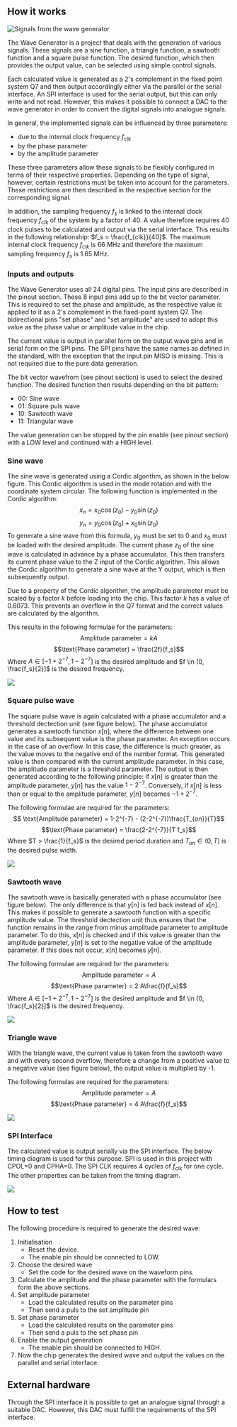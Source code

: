 <!---

This file is used to generate your project datasheet. Please fill in the information below and delete any unused
sections.

You can also include images in this folder and reference them in the markdown. Each image must be less than
512 kb in size, and the combined size of all images must be less than 1 MB.
-->

## How it works

![Signals from the wave generator](Signals.png)

The Wave Generator is a project that deals with the generation of various signals. These signals are a sine function, a triangle function, a sawtooth function and a square pulse function. The desired function, which then provides the output value, can be selected using simple control signals. 

Each calculated value is generated as a 2's complement in the fixed point system Q7 and then output accordingly either via the parallel or the serial interface. An SPI interface is used for the serial output, but this can only write and not read. However, this makes it possible to connect a DAC to the wave generator in order to convert the digital signals into analogue signals. 

In general, the implemented signals can be influenced by three parameters: 

- due to the internal clock frequency $f_{clk}$
- by the phase parameter
- by the amplitude parameter

These three parameters allow these signals to be flexibly configured in terms of their respective properties. Depending on the type of signal, however, certain restrictions must be taken into account for the parameters. These restrictions are then described in the respective section for the corresponding signal.  

In addition, the sampling frequency $f_{s}$ is linked to the internal clock frequency $f_{clk}$ of the system by a factor of 40. A value therefore requires 40 clock pulses to be calculated and output via the serial interface. This results in the following relationship: $f_s = \frac{f_{clk}}{40}$. The maximum internal clock frequency $f_{clk}$ is $66\text{ MHz}$ and therefore the maximum sampling frequency $f_{s}$ is $1.65 \text{ MHz}$.

### Inputs and outputs
The Wave Generator uses all 24 digital pins. The input pins are described in the pinout section. These 8 input pins add up to the bit vector parameter. This is required to set the phase and amplitude, as the respective value is applied to it as a 2's complement in the fixed-point system Q7. The bidirectional pins "set phase" and "set amplitude" are used to adopt this value as the phase value or amplitude value in the chip. 

The current value is output in parallel form on the output wave pins and in serial form on the SPI pins. The SPI pins have the same names as defined in the standard, with the exception that the input pin MISO is missing. This is not required due to the pure data generation.

The bit vector wavefrom (see pinout section) is used to select the desired function. The desired function then results depending on the bit pattern:

- 00: Sine wave 
- 01: Square puls wave
- 10: Sawtooth wave
- 11: Triangular wave

The value generation can be stopped by the pin enable (see pinout section) with a LOW level and continued with a HIGH level.

### Sine wave
The sine wave is generated using a Cordic algorithm, as shown in the below figure. This Cordic algorithm is used in the mode rotation and with the coordinate system circular. The following function is implemented in the Cordic algorithm:
$$x_n = x_0 \cos(z_0) - y_0 \sin(z_0)$$
$$y_n = y_0 \cos(z_0) + x_0 \sin(z_0)$$
To generate a sine wave from this formula, $y_0$ must be set to 0 and $x_0$ must be loaded with the desired amplitude. The current phase $z_0$ of the sine wave is calculated in advance by a phase accumulator. This then transfers its current phase value to the Z input of the Cordic algorithm. This allows the Cordic algorithm to generate a sine wave at the Y output, which is then subsequently output.

Due to a property of the Cordic algorithm, the amplitude parameter must be scaled by a factor $k$ before loading into the chip. This factor $k$ has a value of $0.6073$. This prevents an overflow in the Q7 format and the correct values are calculated by the algorithm.

This results in the following formulae for the parameters:
$$ \text{Amplitude parameter} = k A$$
$$\text{Phase parameter} = \frac{2f}{f_s}$$
Where $A \in [-1+2^{-7}, 1-2^{-7}]$ is the desired amplitude and $f \in (0, \frac{f_s}{2}]$ is the desired frequency.

![](Blockdia_sine.png)


### Square pulse wave
The square pulse wave is again calculated with a phase accumulator and a threshold dectection unit (see figure below). The phase accumulator generates a sawtooth function $x[n]$, where the difference between one value and its subsequent value is the phase parameter. An exception occurs in the case of an overflow. In this case, the difference is much greater, as the value moves to the negative end of the number format. This generated value is then compared with the current amplitude parameter. In this case, the amplitude parameter is a threshold parameter. The output is then generated according to the following principle: If $x[n]$ is greater than the amplitude parameter, $y[n]$ has the value $1-2^{-7}$. Conversely, if $x[n]$ is less than or equal to the amplitude parameter, $y[n]$ becomes $-1+2^{-7}$. 

The following formulae are required for the parameters:
$$ \text{Amplitude parameter} = 1-2^{-7} - (2-2^{-7})\frac{T_{on}}{T}$$
$$\text{Phase parameter} = \frac{2-2^{-7}}{T f_s}$$
Where $T > \frac{1}{f_s}$ is the desired period duration and $T_{on} \in (0, T)$ is the desired pulse width.

![](Blockdia_square_pulse.png)

### Sawtooth wave
The sawtooth wave is basically generated with a phase accumulator (see figure below). The only difference is that $y[n]$ is fed back instead of $x[n]$. This makes it possible to generate a sawtooth function with a specific amplitude value. The threshold dectection unit thus ensures that the function remains in the range from minus amplitude parameter to amplitude parameter. To do this, $x[n]$ is checked and if this value is greater than the amplitude parameter, $y[n]$ is set to the negative value of the amplitude parameter. If this does not occur, $x[n]$ becomes $y[n]$.

The following formulae are required for the parameters:
$$ \text{Amplitude parameter} = A$$
$$\text{Phase parameter} = 2 A\frac{f}{f_s}$$
Where $A \in [-1+2^{-7}, 1-2^{-7}]$ is the desired amplitude and $f \in (0, \frac{f_s}{2}]$ is the desired frequency.

![](Blockdia_sawtooth.png)

### Triangle wave
With the triangle wave, the current value is taken from the sawtooth wave and with every second overflow, therefore a change from a positive value to a negative value (see figure below), the output value is multiplied by -1.

The following formulas are required for the parameters:
$$ \text{Amplitude parameter} = A$$
$$\text{Phase parameter} = 4 A\frac{f}{f_s}$$


![](Blockdia_triangle.png)

### SPI Interface
The calculated value is output serially via the SPI interface. The below timing diagram  is used for this purpose. SPI is used in this project with CPOL=0 and CPHA=0. The SPI CLK requires 4 cycles of $f_{clk}$ for one cycle. The other properties can be taken from the timing diagram. 

![](SPI_Dia.png)

## How to test
The following procedure is required to generate the desired wave:

1) Initialisation 
    - Reset the device.
    - The enable pin should be connected to LOW.
2) Choose the desired wave
    - Set the code for the desired wave on the waveform pins.
3) Calculate the amplitude and the phase parameter with the formulars form the above sections.
4) Set amplitude parameter
    - Load the calculated results on the parameter pins
    - Then send a puls to the set amplitude pin
5) Set phase parameter
    - Load the calculated results on the parameter pins
    - Then send a puls to the set phase pin
6) Enable the output generation
    - The enable pin should be connected to HIGH.
8) Now the chip generates the desired wave and output the values on the parallel and serial interface.


## External hardware
Through the SPI interface it is possible to get an analogue signal through a suitable DAC. However, this DAC must fulfill the requirements of the SPI interface. 
